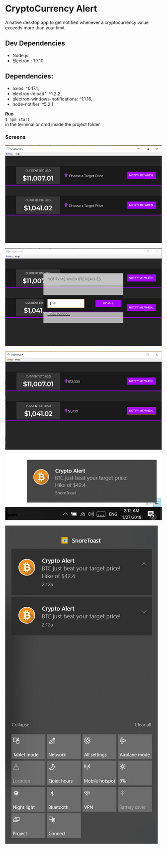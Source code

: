 # CryptoCurrency Alert
A native desktop app to get notified whenever a cryptocurrency value exceeds more than your limit.

## Dev Dependencies
* Node.js
* Electron : 1.7.10

## Dependencies:
* axios: ^0.17.1,
* electron-reload": ^1.2.2,
* electron-windows-notifications: ^1.1.16,
* node-notifier: ^5.2.1

**Run**<br/>
`$ npm start`<br/>
in the terminal or cmd inside the project folder

### Screens

![1](https://github.com/bikz007/cryptonotifier-app/blob/master/screenshots/1.png)

![1](https://github.com/bikz007/cryptonotifier-app/blob/master/screenshots/2.png)

![1](https://github.com/bikz007/cryptonotifier-app/blob/master/screenshots/3.png)

![1](https://github.com/bikz007/cryptonotifier-app/blob/master/screenshots/4.png)

![1](https://github.com/bikz007/cryptonotifier-app/blob/master/screenshots/5.png)

